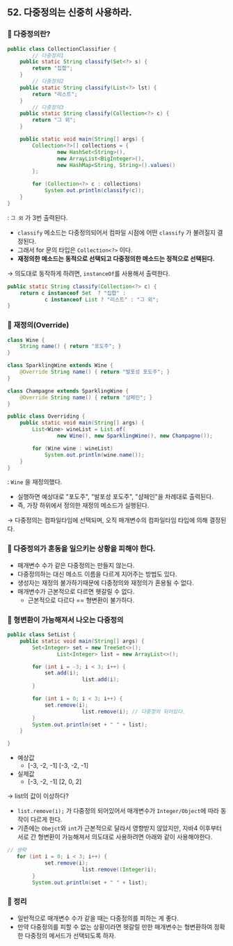 ## 52. 다중정의는 신중히 사용하라.

### 🌳 다중정의란?

```java
public class CollectionClassifier {
		// 다중정의1 
    public static String classify(Set<?> s) {
        return "집합";
    }
		// 다중정의2
    public static String classify(List<?> lst) {
        return "리스트";
    }
		// 다중정의3
    public static String classify(Collection<?> c) {
        return "그 외";
    }

    public static void main(String[] args) {
        Collection<?>[] collections = {
                new HashSet<String>(),
                new ArrayList<BigInteger>(),
                new HashMap<String, String>().values()
        };

        for (Collection<?> c : collections)
            System.out.println(classify(c));
    }
}
```

: `그 외` 가 3번 출력된다.

- `classify` 메소드는 다중정의되어서 컴파일 시점에 어떤 `classify` 가 불려질지 결정된다.
- 그래서 for 문의 타입은 `Collection<?>` 이다.
- **재정의한 메소드는 동적으로 선택되고 다중정의한 메소드는 정적으로 선택된다.**

→ 의도대로 동작하게 하려면, `instanceOf`를 사용해서 출력한다.

```java
public static String classify(Collection<?> c) {
    return c instanceof Set  ? "집합" :
            c instanceof List ? "리스트" : "그 외";
}
```

### 🌳 재정의(Override)

```java
class Wine {
    String name() { return "포도주"; }
}

class SparklingWine extends Wine {
    @Override String name() { return "발포성 포도주"; }
}

class Champagne extends SparklingWine {
    @Override String name() { return "샴페인"; }
}

public class Overriding {
    public static void main(String[] args) {
        List<Wine> wineList = List.of(
                new Wine(), new SparklingWine(), new Champagne());

        for (Wine wine : wineList)
            System.out.println(wine.name());
    }
}
```

: `Wine` 을 재정의했다.

- 실행하면 예상대로 "포도주", "발포성 포도주", "샴페인"을 차례대로 출력된다.
- 즉, 가장 하위에서 정의한 재정의 메소드가 실행된다.

→ 다중정의는 컴파일타임에 선택되며, 오직 매개변수의 컴파일타임 타입에 의해 결정된다.

### 🌳 다중정의가 혼동을 일으키는 상황을 피해야 한다.

- 매개변수 수가 같은 다중정의는 만들지 않는다.
- 다중정의하는 대신 메소드 이름을 다르게 지어주는 방법도 있다.
- 생성자는 재정의 불가하기때문에 다중정의와 재정의가 혼용될 수 없다.
- 매개변수가 근본적으로 다르면 헷갈릴 수 없다.
    - 근본적으로 다르다 == 형변환이 불가하다.

### 🌳 형변환이 가능해져서 나오는 다중정의

```java
public class SetList {
    public static void main(String[] args) {
        Set<Integer> set = new TreeSet<>();
				List<Integer> list = new ArrayList<>();

        for (int i = -3; i < 3; i++) {
            set.add(i);
						list.add(i);
        }

        for (int i = 0; i < 3; i++) {
            set.remove(i);
						list.remove(i); // 다중정의 되어있다.
        }
        System.out.println(set + " " + list);
    }

}
```

- 예상값
    - [-3, -2, -1] [-3, -2, -1]
- 실제값
    - [-3, -2, -1] [2, 0, 2]

→ list의 값이 이상하다?

- `list.remove(i);` 가 다중정의 되어있어서 매개변수가 `Integer/Object`에 따라 동작이 다르게 한다.
- 기존에는 `Obejct`와 `int`가 근본적으로 달라서 영향받지 않았지만, 자바4 이후부터 서로 간 형변환이 가능해져서 의도대로 사용하려면 아래와 같이 사용해야한다.

```java
// 생략
   for (int i = 0; i < 3; i++) {
            set.remove(i);
						list.remove((Integer)i); 
        }
        System.out.println(set + " " + list);
```

### 🌳 정리

- 일반적으로 매개변수 수가 같을 때는 다중정의를 피하는 게 좋다.
- 만약 다중정의를 피할 수 없는 상황이라면 헷갈릴 만한 매개변수는 형변환하여 정확한 다중정의 메서드가 선택되도록 하자.
